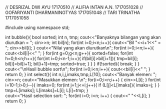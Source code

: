 // DESRIZAL DWI AYU 17170510
// ALIFIA INTAN A.N. 1717051028
// GOFARIYANTI DHARMANINGTYAS 1717051048
// TARI TRINATHA 1717051058

#include <iostream>
using namespace std;

int bubble(){
	bool sorted;
	int n, tmp;
	cout<<"Banyaknya bilangan yang akan diurutkan = ";
	cin>>n;
	int bil[n];
	for(int i=0;i<n;i++){
		cout<<"Bil "<<i+1<<" = ";
		cin>>bil[i];
	}
	cout<<"Nilai yang akan diurutkan\n";
	for(int i=0;i<n;i++){
		cout<<bil[i]<<" ";
	}
	for(int g=0;g<n;g++){
		sorted=false;
		for(int h=0;h<n;h++){
			for(int i=0;i<n-1;i++){
				if(bil[i]>bil[i+1]){
					tmp=bil[i];
					bil[i]=bil[i+1];
					bil[i+1]=tmp;
					sorted=true;
				}
			}
		}
		if(!sorted){
			break;
		}
	}
	cout<<"\nHasil bubble sort\n";
	for(int i=0;i<n;i++){
		cout<<bil[i]<<" ";
	}
	return 0;
}
int select(){
	int n,i,j,imaks,tmp,L[10];
	cout<<"Banyak elemen: ";
    cin>>n;
    cout<<"Masukkan elemen: \n";
    for(i=0;i<n;i++)
    {
        cin>>L[i];
    }
	for(int i=10-1;i>0;i--){
		imaks=0;
		for(int j=1;j<=i;j++){
			if (L[j]<L[imaks]){
			imaks=j;
		}
	}
	tmp=L[imaks];
	L[imaks]=L[i];
	L[i]=tmp;
}	
cout<<"Hasil selection sort: ";
 for(int i=0; i<n; i++)
 {
  cout<<" "<<L[i];
 }
 return 0;
}
